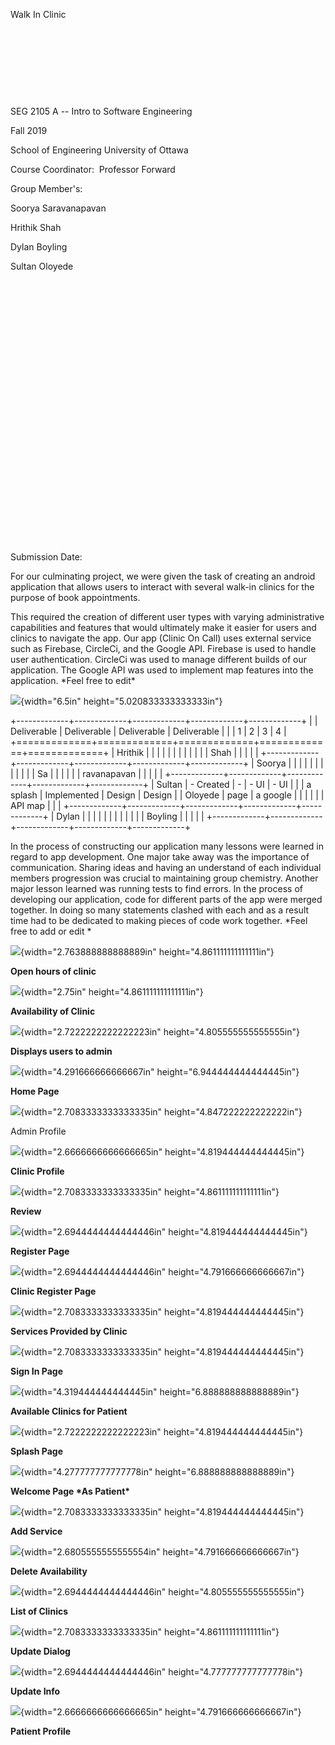 Walk In Clinic

  

  

  

  

SEG 2105 A -- Intro to Software Engineering 

Fall 2019 

School of Engineering University of Ottawa 

Course Coordinator:  Professor Forward

Group Member's:  

Soorya Saravanapavan

Hrithik Shah

Dylan Boyling

Sultan Oloyede

 

 

  

  

  

 

 

 

 

 

 

 

  

 

Submission Date:

For our culminating project, we were given the task of creating an
android application that allows users to interact with several walk-in
clinics for the purpose of book appointments.

This required the creation of different user types with varying
administrative capabilities and features that would ultimately make it
easier for users and clinics to navigate the app. Our app (Clinic On
Call) uses external service such as Firebase, CircleCi, and the Google
API. Firebase is used to handle user authentication. CircleCi was used
to manage different builds of our application. The Google API was used
to implement map features into the application. \*Feel free to edit\*

![](.//media/image1.png){width="6.5in" height="5.020833333333333in"}

+-------------+-------------+-------------+-------------+-------------+
|             | Deliverable | Deliverable | Deliverable | Deliverable |
|             | 1           | 2           | 3           | 4           |
+=============+=============+=============+=============+=============+
| Hrithik     |             |             |             |             |
|             |             |             |             |             |
| Shah        |             |             |             |             |
+-------------+-------------+-------------+-------------+-------------+
| Soorya      |             |             |             |             |
|             |             |             |             |             |
| Sa          |             |             |             |             |
| ravanapavan |             |             |             |             |
+-------------+-------------+-------------+-------------+-------------+
| Sultan      | \- Created  | \-          | \- UI       | \- UI       |
|             | a splash    | Implemented | Design      | Design      |
| Oloyede     | page        | a google    |             |             |
|             |             | API map     |             |             |
+-------------+-------------+-------------+-------------+-------------+
| Dylan       |             |             |             |             |
|             |             |             |             |             |
| Boyling     |             |             |             |             |
+-------------+-------------+-------------+-------------+-------------+

In the process of constructing our application many lessons were learned
in regard to app development. One major take away was the importance of
communication. Sharing ideas and having an understand of each individual
members progression was crucial to maintaining group chemistry. Another
major lesson learned was running tests to find errors. In the process of
developing our application, code for different parts of the app were
merged together. In doing so many statements clashed with each and as a
result time had to be dedicated to making pieces of code work together.
\*Feel free to add or edit \*

![](.//media/image2.png){width="2.763888888888889in"
height="4.861111111111111in"}

**Open hours of clinic**

![](.//media/image3.png){width="2.75in" height="4.861111111111111in"}

**Availability of Clinic**

![](.//media/image4.png){width="2.7222222222222223in"
height="4.805555555555555in"}

**Displays users to admin**

![](.//media/image5.png){width="4.291666666666667in"
height="6.944444444444445in"}

**Home Page**

![](.//media/image6.png){width="2.7083333333333335in"
height="4.847222222222222in"}

Admin Profile

![](.//media/image7.png){width="2.6666666666666665in"
height="4.819444444444445in"}

**Clinic Profile**

![](.//media/image8.png){width="2.7083333333333335in"
height="4.861111111111111in"}

**Review**

![](.//media/image9.png){width="2.6944444444444446in"
height="4.819444444444445in"}

**Register Page**

![](.//media/image10.png){width="2.6944444444444446in"
height="4.791666666666667in"}

**Clinic Register Page**

![](.//media/image11.png){width="2.7083333333333335in"
height="4.819444444444445in"}

**Services Provided by Clinic**

![](.//media/image12.png){width="2.7083333333333335in"
height="4.819444444444445in"}

**Sign In Page**

![](.//media/image13.png){width="4.319444444444445in"
height="6.888888888888889in"}

**Available Clinics for Patient**

![](.//media/image14.png){width="2.7222222222222223in"
height="4.819444444444445in"}

**Splash Page**

![](.//media/image15.png){width="4.277777777777778in"
height="6.888888888888889in"}

**Welcome Page \*As Patient\***

![](.//media/image16.png){width="2.7083333333333335in"
height="4.819444444444445in"}

**Add Service**

![](.//media/image17.png){width="2.6805555555555554in"
height="4.791666666666667in"}

**Delete Availability**

![](.//media/image18.png){width="2.6944444444444446in"
height="4.805555555555555in"}

**List of Clinics**

![](.//media/image19.png){width="2.7083333333333335in"
height="4.861111111111111in"}

**Update Dialog**

![](.//media/image20.png){width="2.6944444444444446in"
height="4.777777777777778in"}

**Update Info**

![](.//media/image21.png){width="2.6666666666666665in"
height="4.791666666666667in"}

**Patient Profile**

